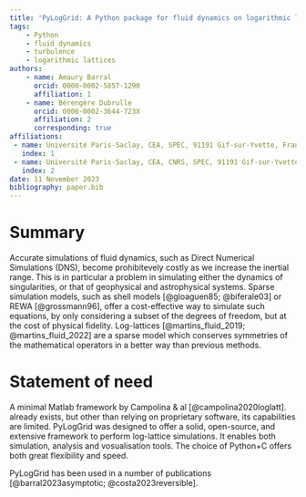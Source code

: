 ```yaml
---
title: 'PyLogGrid: A Python package for fluid dynamics on logarithmic lattices'
tags:
    - Python
    - fluid dynamics
    - turbulence
    - logarithmic lattices
authors:
    - name: Amaury Barral
      orcid: 0000-0002-5857-1290
      affiliation: 1
    - name: Bérengère Dubrulle
      orcid: 0000-0002-3644-723X
      affiliation: 2
      corresponding: true
affiliations:
 - name: Université Paris-Saclay, CEA, SPEC, 91191 Gif-sur-Yvette, France
   index: 1
 - name: Université Paris-Saclay, CEA, CNRS, SPEC, 91191 Gif-sur-Yvette, France
   index: 2
date: 11 November 2023
bibliography: paper.bib
---
```


# Summary

Accurate simulations of fluid dynamics, such as Direct Numerical Simulations (DNS), become prohibitevely costly as we increase the inertial range. This is in particular a problem in simulating either the dynamics of singularities, or that of geophysical and astrophysical systems. Sparse simulation models, such as shell models [@gloaguen85; @biferale03] or REWA [@grossmann96], offer a cost-effective way to simulate such equations, by only considering a subset of the degrees of freedom, but at the cost of physical fidelity. Log-lattices [@martins_fluid_2019; @martins_fluid_2022] are a sparse model which conserves symmetries of the mathematical operators in a better way than previous methods.

# Statement of need

A minimal Matlab framework by Campolina & al [@campolina2020loglatt]. already exists, but other than relying on proprietary software, its capabilities are limited. PyLogGrid was designed to offer a solid, open-source, and extensive framework to perform log-lattice simulations. It enables both simulation, analysis and vosualisation tools. The choice of Python+C offers both great flexibility and speed.

PyLogGrid has been used in a number of publications [@barral2023asymptotic; @costa2023reversible].

